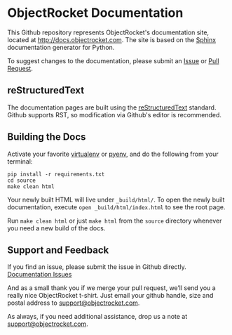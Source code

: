 ObjectRocket Documentation
=====================
This Github repository represents ObjectRocket's documentation site, located at http://docs.objectrocket.com. The site is based on the [Sphinx](http://sphinx-doc.org/) documentation generator for Python.


To suggest changes to the documentation, please submit an [Issue](https://github.com/objectrocket/documentation/issues/new) or [Pull Request](https://github.com/objectrocket/documentation/compare/).

reStructuredText
----------------
The documentation pages are built using the [reStructuredText](http://docutils.sourceforge.net/rst.html) standard.
Github supports RST, so modification via Github's editor is recommended.

Building the Docs
-----------------
Activate your favorite [virtualenv](http://virtualenv.readthedocs.org/en/latest/) or [pyenv](https://github.com/yyuu/pyenv), and do the following from your terminal:

    pip install -r requirements.txt
    cd source
    make clean html

Your newly built HTML will live under ``_build/html/``. To open the newly built documentation, execute ``open _build/html/index.html`` to see the root page.

Run ``make clean html`` or just ``make html`` from the ``source`` directory whenever you need a new build of the docs.

Support and Feedback
--------------------
If you find an issue, please submit the issue in Github directly.
[Documentation Issues](https://github.com/objectrocket/documentation/issues)

And as a small thank you if we merge your pull request, we’ll send you a really nice ObjectRocket t-shirt.  Just email your github handle, size and postal address to [support@objectrocket.com](mailto:support@objectrocket.com).

As always, if you need additional assistance, drop us a note at
[support@objectrocket.com](mailto:support@objectrocket.com).
